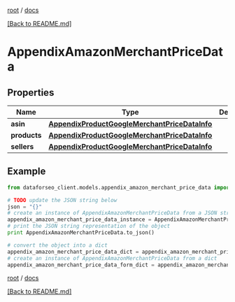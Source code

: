 [root](./../ "root") / [docs](./ "docs")

[[Back to README.md]](./../README.md "[Back to README.md]")

# AppendixAmazonMerchantPriceData

## Properties

Name | Type | Description | Notes
------------ | ------------- | ------------- | -------------
**asin** | [**AppendixProductGoogleMerchantPriceDataInfo**](AppendixProductGoogleMerchantPriceDataInfo.md) |  | [optional]
**products** | [**AppendixProductGoogleMerchantPriceDataInfo**](AppendixProductGoogleMerchantPriceDataInfo.md) |  | [optional]
**sellers** | [**AppendixProductGoogleMerchantPriceDataInfo**](AppendixProductGoogleMerchantPriceDataInfo.md) |  | [optional]

## Example

```python
from dataforseo_client.models.appendix_amazon_merchant_price_data import AppendixAmazonMerchantPriceData

# TODO update the JSON string below
json = "{}"
# create an instance of AppendixAmazonMerchantPriceData from a JSON string
appendix_amazon_merchant_price_data_instance = AppendixAmazonMerchantPriceData.from_json(json)
# print the JSON string representation of the object
print AppendixAmazonMerchantPriceData.to_json()

# convert the object into a dict
appendix_amazon_merchant_price_data_dict = appendix_amazon_merchant_price_data_instance.to_dict()
# create an instance of AppendixAmazonMerchantPriceData from a dict
appendix_amazon_merchant_price_data_form_dict = appendix_amazon_merchant_price_data.from_dict(appendix_amazon_merchant_price_data_dict)
```

  

[root](./../ "root") / [docs](./ "docs")

[[Back to README.md]](./../README.md "[Back to README.md]")
